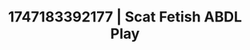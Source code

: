 ---
categories:
- Wrestling domination
- Face sitting
- Pleasure mapping
- Slow strip tease
- Soft spanking
image: /assets/images/1747183392177.jpg
layout: post
seo:
  description: Featured content with high-quality Scat Fetish, ABDL Play. HD images
    available.
  keywords: Scat Fetish, ABDL Play
  og_image: /assets/images/1747183392177.jpg
  schema_type: VisualArtwork
tags:
- ABDL Play
- Scat Fetish
- '#1747183392177'
title: 1747183392177 | Scat Fetish ABDL Play
---